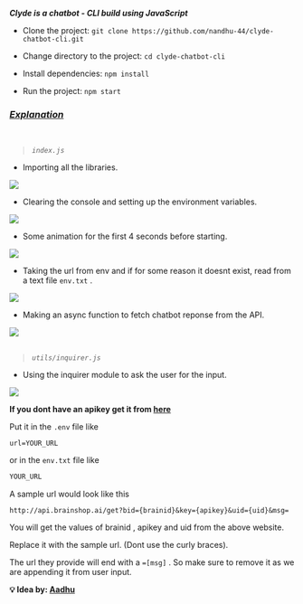 ***Clyde is a chatbot - CLI build using JavaScript***


- Clone the project:    `git clone https://github.com/nandhu-44/clyde-chatbot-cli.git`

- Change directory to the project:    `cd clyde-chatbot-cli`

- Install dependencies:    `npm install`

- Run the project:    `npm start`

<h3><strong><u><i>Explanation</strong></i></u></h3>
<br>


> _`index.js`_


- Importing all the libraries.

<img src ='https://cdn.discordapp.com/attachments/978598537904406568/978598558561357824/unknown.png'>


- Clearing the console and setting up the environment variables.

<img src = 'https://cdn.discordapp.com/attachments/978598537904406568/978600847401422918/unknown.png'>


- Some animation for the first 4 seconds before starting.

<img src = 'https://cdn.discordapp.com/attachments/978598537904406568/978601756026077184/unknown.png'>


- Taking the url from env and if for some reason it doesnt exist, read from a text file `env.txt` .

<img src = 'https://cdn.discordapp.com/attachments/978598537904406568/978602108741910528/unknown.png'>


- Making an async function to fetch chatbot reponse from the API.

<img src = 'https://cdn.discordapp.com/attachments/978598537904406568/978603416374898718/unknown.png'>
<br>
<br>


> _`utils/inquirer.js`_


- Using the inquirer module to ask the user for the input.

<img src = 'https://cdn.discordapp.com/attachments/978598537904406568/978604584429817856/unknown.png'>



**If you dont have an apikey get it from [here](https://brainshop.ai/)**


Put it in the `.env` file like
```.env
url=YOUR_URL
```
or in the `env.txt` file like
```txt
YOUR_URL
```
A sample url would look like this 
```
http://api.brainshop.ai/get?bid={brainid}&key={apikey}&uid={uid}&msg=
```
You will get the values of brainid , apikey and uid from the above website.

Replace it with the sample url. (Dont use the curly braces).

The url they provide will end with a `=[msg]` . So make sure to remove it as we are appending it from user input.


**💡 Idea by: [Aadhu](https://github.com/AADHU2005)**

